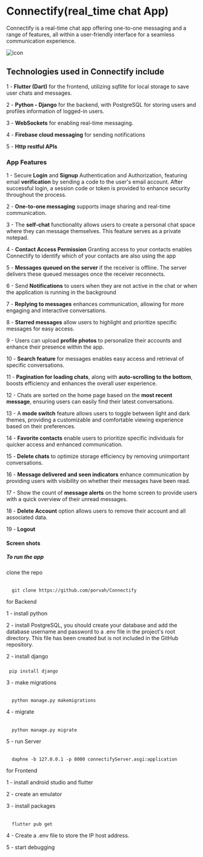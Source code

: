 # Connectify(real_time chat App)
Connectify is a real-time chat app offering one-to-one messaging and a range of features, all within a user-friendly interface for a seamless communication experience.

![icon](https://github.com/user-attachments/assets/869c74aa-d551-43b4-a98e-d1d51ba1450c)

## Technologies used in Connectify include
1 - **Flutter (Dart)** for the frontend, utilizing sqflite for local storage to save user chats and messages.

2 - **Python - Django** for the backend, with PostgreSQL for storing users and profiles information of logged-in users.

3 - **WebSockets** for enabling real-time messaging.

4 - **Firebase cloud messaging** for sending notifications

5 - **Http restful APIs**

### App Features

1 - Secure **Login** and **Signup** Authentication and Authorization, featuring email **verification** by sending a code to the user's email account. After successful login, a session code or token is provided to enhance security throughout the process.

2 - **One-to-one messaging** supports image sharing and real-time communication.

3 - The **self-chat** functionality allows users to create a personal chat space where they can message themselves. This feature serves as a private notepad.

4 - **Contact Access Permission** Granting access to your contacts enables Connectify to identify which of your contacts are also using the app

5 - **Messages queued on the server** if the receiver is offline. The server delivers these queued messages once the receiver reconnects.

6 - Send **Notifications** to users when they are not active in the chat or when the application is running in the background

7 - **Replying to messages** enhances communication, allowing for more engaging and interactive conversations.

8 - **Starred messages** allow users to highlight and prioritize specific messages for easy access.

9 - Users can upload **profile photos** to personalize their accounts and enhance their presence within the app.

10 - **Search feature** for messages enables easy access and retrieval of specific conversations.

11 - **Pagination for loading chats**, along with **auto-scrolling to the bottom**, boosts efficiency and enhances the overall user experience.

12 - Chats are sorted on the home page based on the **most recent message**, ensuring users can easily find their latest conversations.

13 - A **mode switch** feature allows users to toggle between light and dark themes, providing a customizable and comfortable viewing experience based on their preferences.

14 - **Favorite contacts** enable users to prioritize specific individuals for quicker access and enhanced communication.

15 - **Delete chats** to optimize storage efficiency by removing unimportant conversations.

16 - **Message delivered and seen indicators** enhance communication by providing users with visibility on whether their messages have been read.

17 - Show the count of **message alerts** on the home screen to provide users with a quick overview of their unread messages.

18 - **Delete Account** option allows users to remove their account and all associated data.

19 - **Logout**

#### Screen shots 



##### To run the app

clone the repo

######
      git clone https://github.com/porvah/Connectify
for Backend 

1 - install python

2 - install PostgreSQL, you should create your database and add the database username and password to a .env file in the project's root directory. This file has been created but is not included in the GitHub repository.

2 - install django

#####
     pip install django

3 - make migrations

######
      python manage.py makemigrations

4 - migrate

######
      python manage.py migrate

5 - run Server

######
      daphne -b 127.0.0.1 -p 8000 connectifyServer.asgi:application

for Frontend

1 - install android studio and flutter

2 - create an emulator

3 - install packages

######
      flutter pub get

4 - Create a .env file to store the IP host address.
      
5 - start debugging


 










